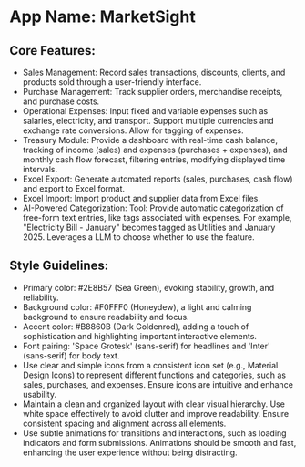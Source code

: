 # **App Name**: MarketSight

## Core Features:

- Sales Management: Record sales transactions, discounts, clients, and products sold through a user-friendly interface.
- Purchase Management: Track supplier orders, merchandise receipts, and purchase costs.
- Operational Expenses: Input fixed and variable expenses such as salaries, electricity, and transport. Support multiple currencies and exchange rate conversions. Allow for tagging of expenses.
- Treasury Module: Provide a dashboard with real-time cash balance, tracking of income (sales) and expenses (purchases + expenses), and monthly cash flow forecast, filtering entries, modifying displayed time intervals. 
- Excel Export: Generate automated reports (sales, purchases, cash flow) and export to Excel format.
- Excel Import: Import product and supplier data from Excel files.
- AI-Powered Categorization: Tool: Provide automatic categorization of free-form text entries, like tags associated with expenses. For example, "Electricity Bill - January" becomes tagged as Utilities and January 2025. Leverages a LLM to choose whether to use the feature.

## Style Guidelines:

- Primary color: #2E8B57 (Sea Green), evoking stability, growth, and reliability.
- Background color: #F0FFF0 (Honeydew), a light and calming background to ensure readability and focus.
- Accent color: #B8860B (Dark Goldenrod), adding a touch of sophistication and highlighting important interactive elements.
- Font pairing: 'Space Grotesk' (sans-serif) for headlines and 'Inter' (sans-serif) for body text.
- Use clear and simple icons from a consistent icon set (e.g., Material Design Icons) to represent different functions and categories, such as sales, purchases, and expenses. Ensure icons are intuitive and enhance usability.
- Maintain a clean and organized layout with clear visual hierarchy. Use white space effectively to avoid clutter and improve readability. Ensure consistent spacing and alignment across all elements.
- Use subtle animations for transitions and interactions, such as loading indicators and form submissions. Animations should be smooth and fast, enhancing the user experience without being distracting.